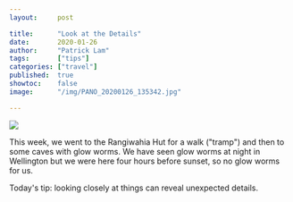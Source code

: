 ```yaml
---
layout:     post

title:      "Look at the Details"
date:       2020-01-26
author:     "Patrick Lam"
tags:       ["tips"]
categories: ["travel"]
published:  true
showtoc:    false
image:      "/img/PANO_20200126_135342.jpg"

---
```


<img src="/img/20200126_163657_drips.jpg">

This week, we went to the Rangiwahia Hut for a walk ("tramp") and then to some caves with glow worms.
We have seen glow worms at night in Wellington but we were here four hours before sunset,
so no glow worms for us.

Today's tip: looking closely at things can reveal unexpected details.

